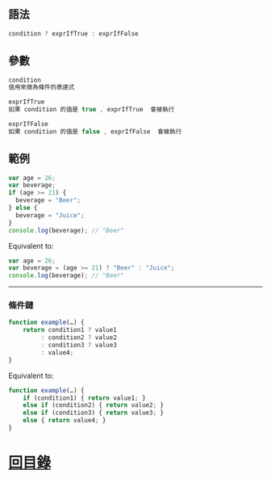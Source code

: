 ## 語法
```javascript
condition ? exprIfTrue : exprIfFalse
```

## 參數
```javascript
condition
值用來做為條件的表達式
```

```javascript
exprIfTrue
如果 condition 的值是 true , exprIfTrue  會被執行
```
```javascript
exprIfFalse
如果 condition 的值是 false , exprIfFalse  會被執行
```

## 範例
```javascript
var age = 26;
var beverage;
if (age >= 21) {
  beverage = "Beer";
} else {
  beverage = "Juice";
}
console.log(beverage); // "Beer"
```

Equivalent to:

```javascript
var age = 26;
var beverage = (age >= 21) ? "Beer" : "Juice";
console.log(beverage); // "Beer"
```

---

### 條件鏈
```javascript
function example(…) {
    return condition1 ? value1
         : condition2 ? value2
         : condition3 ? value3
         : value4;
}
```

Equivalent to:

```javascript
function example(…) {
    if (condition1) { return value1; }
    else if (condition2) { return value2; }
    else if (condition3) { return value3; }
    else { return value4; }
}
```

# [回目錄](./README.md)
